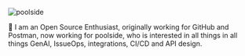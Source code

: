 ![poolside](https://github.com/user-attachments/assets/aed18248-8235-407c-aafd-2a3612ffe46f)

:wave: I am an Open Source Enthusiast, originally working for GitHub and Postman, now working for poolside, who is interested in all things in all things GenAI, IssueOps, integrations, CI/CD and API design.
